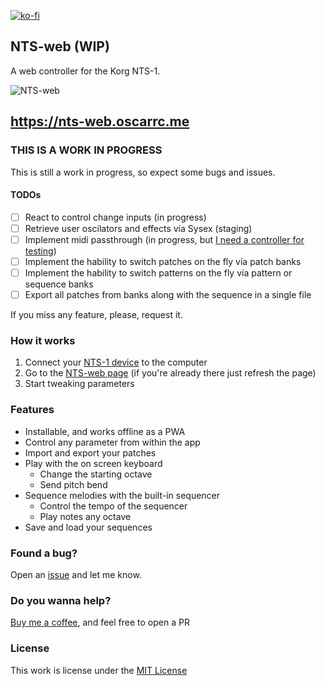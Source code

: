 [![ko-fi](https://ko-fi.com/img/githubbutton_sm.svg)](https://ko-fi.com/Y8Y43D7I3)

## NTS-web (WIP)

A web controller for the Korg NTS-1.

![NTS-web](https://github.com/oscarrc/nts-web/blob/master/public/assets/img/screenshot.png?raw=true "NTS-web Korg NTS-1 web controller")

https://nts-web.oscarrc.me
---

### THIS IS A WORK IN PROGRESS

This is still a work in progress, so expect some bugs and issues. 

#### TODOs

- [ ] React to control change inputs (in progress)
- [ ] Retrieve user oscilators and effects vía Sysex (staging)
- [ ] Implement midi passthrough (in progress, but [I need a controller for testing](https://ko-fi.com/oscarrc))
- [ ] Implement the hability to switch patches on the fly vía patch banks
- [ ] Implement the hability to switch patterns on the fly vía pattern or sequence banks
- [ ] Export all patches from banks along with the sequence in a single file

If you miss any feature, please, request it.

### How it works

1. Connect your [NTS-1 device](https://amzn.to/3j3yu2Q) to the computer
2. Go to the [NTS-web page](https://nts-web.oscarrc.me) (if you're already there just refresh the page)
3. Start tweaking parameters

### Features

* Installable, and works offline as a PWA
* Control any parameter from within the app
* Import and export your patches
* Play with the on screen keyboard 
    * Change the starting octave
    * Send pitch bend
* Sequence melodies with the built-in sequencer
    * Control the tempo of the sequencer
    * Play notes any octave
* Save and load your sequences

### Found a bug?

Open an [issue](https://github.com/oscarrc/nts-web/issues) and let me know.

### Do you wanna help?

[Buy me a coffee](https://ko-fi.com/Y8Y43D7I3), and feel free to open a PR

### License

This work is license under the [MIT License](https://github.com/oscarrc/nts-web/blob/master/LICENSE)
